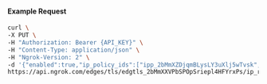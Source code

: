 <!-- Code generated for API Clients. DO NOT EDIT. -->

#### Example Request

```bash
curl \
-X PUT \
-H "Authorization: Bearer {API_KEY}" \
-H "Content-Type: application/json" \
-H "Ngrok-Version: 2" \
-d '{"enabled":true,"ip_policy_ids":["ipp_2bMmXZDjqmBLysLY3uXlj5wTvsk","ipp_2bMmXVdqR5oNIssM95WCyM7S3uV"]}' \
https://api.ngrok.com/edges/tls/edgtls_2bMmXXVPbSPOpSriepl4HFYrxPs/ip_restriction
```
